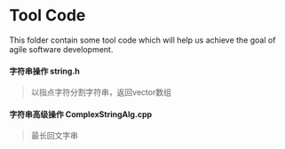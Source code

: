 # Tool Code
This folder contain some tool code which will help
us achieve the goal of agile software development.
       
#### 字符串操作  string.h         
> 以指点字符分割字符串，返回vector数组     

#### 字符串高级操作 ComplexStringAlg.cpp    
>  最长回文字串    





